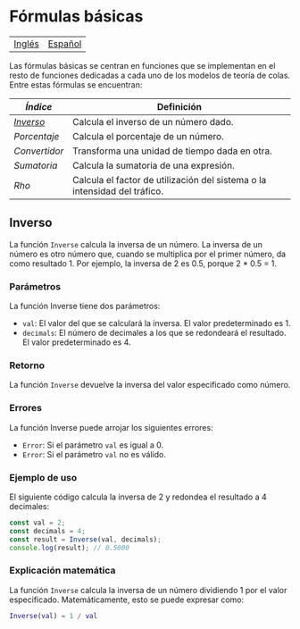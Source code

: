 # Fórmulas básicas

<div align="center">
  <table>
      <tr>
          <!-- Do not translate this table -->
          <td><a href="./README.md"> Inglés </a></td>
          <td><a href="./README-ES.md"> Español </a></td>
      </tr>
  </table>
</div>

Las fórmulas básicas se centran en funciones que se implementan en el resto de funciones dedicadas a cada uno de los modelos de teoría de colas.
Entre estas fórmulas se encuentran:

| **_Índice_**  | **Definición**                                                            |
|---------------|---------------------------------------------------------------------------|
| _[Inverso](#inverso)_     | Calcula el inverso de un número dado.                                     |
| _Porcentaje_  | Calcula el porcentaje de un número.                                       |
| _Convertidor_ | Transforma una unidad de tiempo dada en otra.                             |
| _Sumatoria_   | Calcula la sumatoria de una expresión.                                    |
| _Rho_         | Calcula el factor de utilización del sistema o la intensidad del tráfico. |

## Inverso

La función ```Inverse``` calcula la inversa de un número. La inversa de un número es otro número que, cuando se multiplica por el primer número, da como resultado 1. Por ejemplo, la inversa de 2 es 0.5, porque 2 * 0.5 = 1.

### Parámetros

La función Inverse tiene dos parámetros:

- ```val```: El valor del que se calculará la inversa. El valor predeterminado es 1.
- ```decimals```: El número de decimales a los que se redondeará el resultado. El valor predeterminado es 4.

### Retorno

La función ```Inverse``` devuelve la inversa del valor especificado como número.

### Errores

La función Inverse puede arrojar los siguientes errores:

- ```Error```: Si el parámetro ```val``` es igual a 0.
- ```Error```: Si el parámetro ```val``` no es válido.

### Ejemplo de uso

El siguiente código calcula la inversa de 2 y redondea el resultado a 4 decimales:

```typescript
const val = 2;
const decimals = 4;
const result = Inverse(val, decimals);
console.log(result); // 0.5000
```

### Explicación matemática

La función ```Inverse``` calcula la inversa de un número dividiendo 1 por el valor especificado. Matemáticamente, esto se puede expresar como:

```Matlab
Inverse(val) = 1 / val
```
